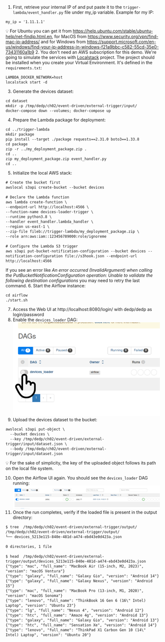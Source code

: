 1. First, retrieve your internal IP of and put paste it to the `trigger-lambda/event_handler.py` file 
under my_ip variable. Example for my IP:
```
my_ip = '1.11.1.1'
```
💡 For Ubuntu you can get it from https://help.ubuntu.com/stable/ubuntu-help/net-findip.html.en, for MacOS from https://www.security.org/vpn/find-mac-ip-address/
   and for Windows from https://support.microsoft.com/en-us/windows/find-your-ip-address-in-windows-f21a9bbc-c582-55cd-35e0-73431160a1b9
2. You don't need an AWS subscription for this demo. We're going to simulate the services with [Localstack](https://www.localstack.cloud/) project.
   The project should be installed when you create your Virtual Environment. It's defined in the `requirements.txt`:
```
LAMBDA_DOCKER_NETWORK=host
localstack start -d
```
3. Generate the devices dataset:
```
cd dataset
mkdir -p /tmp/dedp/ch02/event-driven/external-trigger/input/
docker-compose down --volumes; docker-compose up
```
4. Prepare the Lambda package for deployment:
```
cd ../trigger-lambda
mkdir package
pip install --target ./package requests==2.31.0 boto3==1.33.8
cd package
zip -r ../my_deployment_package.zip .
cd ..
zip my_deployment_package.zip event_handler.py
cd ..
```
5. Initialize the local AWS stack:
```
# Create the bucket first
awslocal s3api create-bucket --bucket devices

# Declare the Lambda function
aws lambda create-function \
--endpoint-url http://localhost:4566 \
--function-name devices-loader-trigger \
--runtime python3.8 \
--handler event_handler.lambda_handler \
--region us-east-1 \
--zip-file fileb://trigger-lambda/my_deployment_package.zip \
--role arn:aws:iam::123456789000:role/ignoreme

# Configure the Lambda S3 trigger
aws s3api put-bucket-notification-configuration --bucket devices --notification-configuration file://s3hook.json --endpoint-url http://localhost:4566
```
If you see an error like _An error occurred (InvalidArgument) when calling the PutBucketNotificationConfiguration operation: Unable to validate the following destination configurations_
you may need to retry the last command.
6. Start the Airflow instance:
```
cd airflow
./start.sh
```
7. Access the Web UI at http://localhost:8080/login/ with dedp/dedp as login/password
8. Enable the `devices_loader` DAG:
![enable_dag.png](assets%2Fenable_dag.png)
9. Upload the devices dataset to the bucket:
```
awslocal s3api put-object \
  --bucket devices \
  --key /tmp/dedp/ch02/event-driven/external-trigger/input/dataset.json \
  --body /tmp/dedp/ch02/event-driven/external-trigger/input/dataset.json
```
💡 For the sake of simplicity, the key of the uploaded object follows its path on the local file system.

10. Open the Airflow UI again. You should see the `devices_loader` DAG running:
![running_dag.png](assets%2Frunning_dag.png)
11. Once the run completes, verify if the loaded file is present in the output directory:
```
$ tree  /tmp/dedp/ch02/event-driven/external-trigger/output/
/tmp/dedp/ch02/event-driven/external-trigger/output/
└── devices_5213e115-840e-481d-a474-ebd43e0d423a.json

0 directories, 1 file

$ head  /tmp/dedp/ch02/event-driven/external-trigger/output/devices_5213e115-840e-481d-a474-ebd43e0d423a.json 
{"type": "mac", "full_name": "MacBook Air (15-inch, M2, 2023)", "version": "macOS Ventura"}
{"type": "galaxy", "full_name": "Galaxy Gio", "version": "Android 14"}
{"type": "galaxy", "full_name": "Galaxy Nexus", "version": "Android 15"}
{"type": "mac", "full_name": "MacBook Pro (13-inch, M1, 2020)", "version": "macOS Sonoma"}
{"type": "lenovo", "full_name": "ThinkBook 16 Gen 6 (16\" Intel) Laptop", "version": "Ubuntu 23"}
{"type": "lg", "full_name": "Nexus 4", "version": "Android 12"}
{"type": "htc", "full_name": "Amaze 4g", "version": "Android 13"}
{"type": "galaxy", "full_name": "Galaxy Gio", "version": "Android 13"}
{"type": "htc", "full_name": "Sensation Xe", "version": "Android 14"}
{"type": "lenovo", "full_name": "ThinkPad X1 Carbon Gen 10 (14\" Intel) Laptop", "version": "Ubuntu 20"}
```
